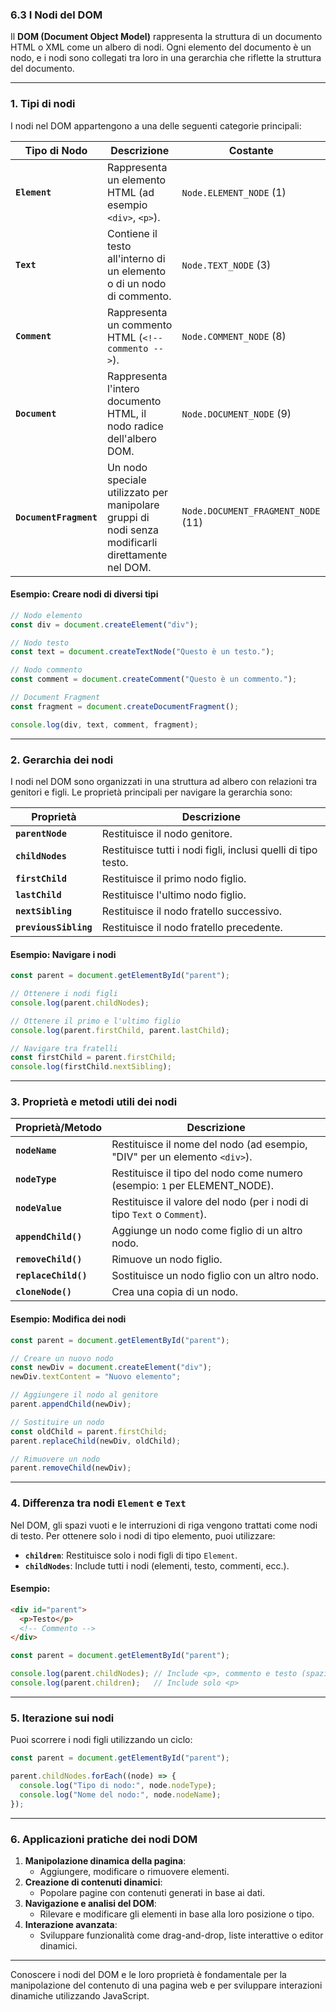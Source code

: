 ### **6.3 I Nodi del DOM**

Il **DOM (Document Object Model)** rappresenta la struttura di un documento HTML o XML come un albero di nodi. Ogni elemento del documento è un nodo, e i nodi sono collegati tra loro in una gerarchia che riflette la struttura del documento.

---

### **1. Tipi di nodi**

I nodi nel DOM appartengono a una delle seguenti categorie principali:

| **Tipo di Nodo**             | **Descrizione**                                                                                  | **Costante**            |
|------------------------------|--------------------------------------------------------------------------------------------------|-------------------------|
| **`Element`**                | Rappresenta un elemento HTML (ad esempio `<div>`, `<p>`).                                       | `Node.ELEMENT_NODE` (1) |
| **`Text`**                   | Contiene il testo all'interno di un elemento o di un nodo di commento.                          | `Node.TEXT_NODE` (3)    |
| **`Comment`**                | Rappresenta un commento HTML (`<!-- commento -->`).                                             | `Node.COMMENT_NODE` (8) |
| **`Document`**               | Rappresenta l'intero documento HTML, il nodo radice dell'albero DOM.                            | `Node.DOCUMENT_NODE` (9)|
| **`DocumentFragment`**       | Un nodo speciale utilizzato per manipolare gruppi di nodi senza modificarli direttamente nel DOM. | `Node.DOCUMENT_FRAGMENT_NODE` (11)|

#### Esempio: Creare nodi di diversi tipi

```javascript
// Nodo elemento
const div = document.createElement("div");

// Nodo testo
const text = document.createTextNode("Questo è un testo.");

// Nodo commento
const comment = document.createComment("Questo è un commento.");

// Document Fragment
const fragment = document.createDocumentFragment();

console.log(div, text, comment, fragment);
```

---

### **2. Gerarchia dei nodi**

I nodi nel DOM sono organizzati in una struttura ad albero con relazioni tra genitori e figli. Le proprietà principali per navigare la gerarchia sono:

| **Proprietà**          | **Descrizione**                                     |
|-------------------------|---------------------------------------------------|
| **`parentNode`**        | Restituisce il nodo genitore.                      |
| **`childNodes`**        | Restituisce tutti i nodi figli, inclusi quelli di tipo testo. |
| **`firstChild`**        | Restituisce il primo nodo figlio.                  |
| **`lastChild`**         | Restituisce l'ultimo nodo figlio.                  |
| **`nextSibling`**       | Restituisce il nodo fratello successivo.           |
| **`previousSibling`**   | Restituisce il nodo fratello precedente.           |

#### Esempio: Navigare i nodi

```javascript
const parent = document.getElementById("parent");

// Ottenere i nodi figli
console.log(parent.childNodes);

// Ottenere il primo e l'ultimo figlio
console.log(parent.firstChild, parent.lastChild);

// Navigare tra fratelli
const firstChild = parent.firstChild;
console.log(firstChild.nextSibling);
```

---

### **3. Proprietà e metodi utili dei nodi**

| **Proprietà/Metodo**      | **Descrizione**                                                                 |
|---------------------------|---------------------------------------------------------------------------------|
| **`nodeName`**            | Restituisce il nome del nodo (ad esempio, "DIV" per un elemento `<div>`).       |
| **`nodeType`**            | Restituisce il tipo del nodo come numero (esempio: `1` per ELEMENT_NODE).       |
| **`nodeValue`**           | Restituisce il valore del nodo (per i nodi di tipo `Text` o `Comment`).         |
| **`appendChild()`**       | Aggiunge un nodo come figlio di un altro nodo.                                  |
| **`removeChild()`**       | Rimuove un nodo figlio.                                                         |
| **`replaceChild()`**      | Sostituisce un nodo figlio con un altro nodo.                                   |
| **`cloneNode()`**         | Crea una copia di un nodo.                                                      |

#### Esempio: Modifica dei nodi

```javascript
const parent = document.getElementById("parent");

// Creare un nuovo nodo
const newDiv = document.createElement("div");
newDiv.textContent = "Nuovo elemento";

// Aggiungere il nodo al genitore
parent.appendChild(newDiv);

// Sostituire un nodo
const oldChild = parent.firstChild;
parent.replaceChild(newDiv, oldChild);

// Rimuovere un nodo
parent.removeChild(newDiv);
```

---

### **4. Differenza tra nodi `Element` e `Text`**

Nel DOM, gli spazi vuoti e le interruzioni di riga vengono trattati come nodi di testo. Per ottenere solo i nodi di tipo elemento, puoi utilizzare:

- **`children`**: Restituisce solo i nodi figli di tipo `Element`.
- **`childNodes`**: Include tutti i nodi (elementi, testo, commenti, ecc.).

#### Esempio:

```html
<div id="parent">
  <p>Testo</p>
  <!-- Commento -->
</div>
```

```javascript
const parent = document.getElementById("parent");

console.log(parent.childNodes); // Include <p>, commento e testo (spazi vuoti)
console.log(parent.children);   // Include solo <p>
```

---

### **5. Iterazione sui nodi**

Puoi scorrere i nodi figli utilizzando un ciclo:

```javascript
const parent = document.getElementById("parent");

parent.childNodes.forEach((node) => {
  console.log("Tipo di nodo:", node.nodeType);
  console.log("Nome del nodo:", node.nodeName);
});
```

---

### **6. Applicazioni pratiche dei nodi DOM**

1. **Manipolazione dinamica della pagina**:
   - Aggiungere, modificare o rimuovere elementi.
2. **Creazione di contenuti dinamici**:
   - Popolare pagine con contenuti generati in base ai dati.
3. **Navigazione e analisi del DOM**:
   - Rilevare e modificare gli elementi in base alla loro posizione o tipo.
4. **Interazione avanzata**:
   - Sviluppare funzionalità come drag-and-drop, liste interattive o editor dinamici.

---

Conoscere i nodi del DOM e le loro proprietà è fondamentale per la manipolazione del contenuto di una pagina web e per sviluppare interazioni dinamiche utilizzando JavaScript.